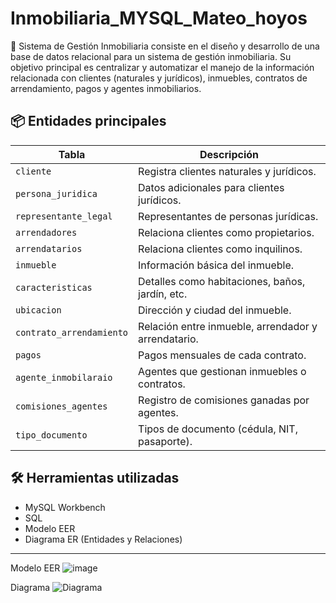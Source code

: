# Inmobiliaria_MYSQL_Mateo_hoyos

🏡 Sistema de Gestión Inmobiliaria 
consiste en el diseño y desarrollo de una base de datos relacional para un sistema de gestión inmobiliaria. Su objetivo principal es centralizar y automatizar el manejo de la información relacionada con clientes (naturales y jurídicos), inmuebles, contratos de arrendamiento, pagos y agentes inmobiliarios.

## 📦 Entidades principales

| Tabla                    | Descripción                                             |
|--------------------------|---------------------------------------------------------|
| `cliente`                | Registra clientes naturales y jurídicos.               |
| `persona_juridica`       | Datos adicionales para clientes jurídicos.            |
| `representante_legal`    | Representantes de personas jurídicas.                 |
| `arrendadores`           | Relaciona clientes como propietarios.                 |
| `arrendatarios`          | Relaciona clientes como inquilinos.                   |
| `inmueble`               | Información básica del inmueble.                      |
| `caracteristicas`        | Detalles como habitaciones, baños, jardín, etc.       |
| `ubicacion`              | Dirección y ciudad del inmueble.                      |
| `contrato_arrendamiento` | Relación entre inmueble, arrendador y arrendatario.   |
| `pagos`                  | Pagos mensuales de cada contrato.                     |
| `agente_inmobilaraio`    | Agentes que gestionan inmuebles o contratos.          |
| `comisiones_agentes`     | Registro de comisiones ganadas por agentes.           |
| `tipo_documento`         | Tipos de documento (cédula, NIT, pasaporte).          |

## 🛠️ Herramientas utilizadas

- MySQL Workbench
- SQL
- Modelo EER
- Diagrama ER (Entidades y Relaciones)

---
Modelo EER
![image](https://github.com/user-attachments/assets/945a2554-db49-46c6-abbb-34b8035e35cd)

Diagrama 
![Diagrama ](https://github.com/user-attachments/assets/cb025c15-4105-4902-81dd-9b39ca9dbb19)




